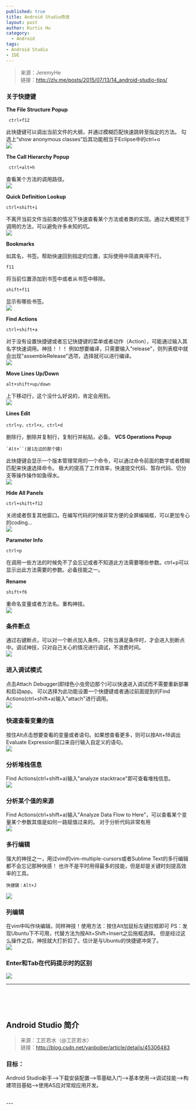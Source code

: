 ```yaml
--- 
published: true
title: Android Studio奇技
layout: post
author: Kurtis Hu
category: 
  - Android
tags: 
- Android Studio
- IDE
---
```


> 来源：JeremyHe <br/>
> 链接：http://zlv.me/posts/2015/07/13/14_android-studio-tips/

###  关于快捷键

 **The File Structure Popup**  
```
 ctrl+f12 
```  
此快捷键可以调出当前文件的大纲，并通过模糊匹配快速跳转至指定的方法。
勾选上“show anonymous classes”后其功能相当于Eclipse中的ctrl+o  
![](http://zlv.me/pics/14-ctrl+f12.gif)  

**The Call Hierarchy Popup**  
```
 ctrl+alt+h 
```  
查看某个方法的调用路径。  
![](http://zlv.me/pics/14-ctrl+alt+h.gif)


**Quick Definition Lookup**    
```
ctrl+shift+i 
```  
不离开当前文件当前类的情况下快速查看某个方法或者类的实现。通过大概预览下调用的方法，可以避免许多未知的坑。  
![](http://zlv.me/pics/14-ctrl+shift+i.gif)

**Bookmarks**  

如其名，书签。帮助快速回到指定的位置，实际使用中简直爽得不行。  
```
f11
```  
将当前位置添加到书签中或者从书签中移除。  
```
shift+f11 
```  
显示有哪些书签。  
![](http://zlv.me/pics/14-Bookmarks.gif)


**Find Actions**  
```
ctrl+shift+a 
```  
对于没有设置快捷键或者忘记快捷键的菜单或者动作（Action），可能通过输入其名字快速调用。神技！！！
例如想要编译，只需要输入"release"，则列表框中就会出现"assembleRelease"选项，选择就可以进行编译。  
![](http://zlv.me/pics/14-FindActions.gif)

**Move Lines Up/Down**  
```
alt+shift+up/down 
```  
上下移动行，这个没什么好说的，肯定会用到。  
![](http://zlv.me/pics/14-MoveLinesUpDown.gif)

**Lines Edit**  
```
ctrl+y，ctrl+x, ctrl+d 
```  
删除行，删除并复制行，复制行并粘贴，必备。
**VCS Operations Popup**  
```
`Alt+``(是1左边的那个键) 
```  
此快捷键会显示一个版本管理常用的一个命令，可以通过命令前面的数字或者模糊匹配来快速选择命令。
极大的提高了工作效率，快速提交代码、暂存代码、切分支等操作操作如鱼得水。  
![](http://zlv.me/pics/14-vcspopup.gif)

**Hide All Panels**  
```
ctrl+shift+f12 
```  
关闭或者恢复其他窗口。在编写代码的时候非常方便的全屏编辑框，可以更加专心的coding...  
![](http://zlv.me/pics/14-hideallwindows.gif)

**Parameter Info**  
```
ctrl+p
```  
在调用一些方法的时候免不了会忘记或者不知道此方法需要哪些参数。ctrl+p可以显示出此方法需要的参数。必备技能之一。  

**Rename**  

```
shift+f6
```  
重命名变量或者方法名。重构神技。  
![](http://zlv.me/pics/14-rename.gif)

###  条件断点  

通过右键断点，可以对一个断点加入条件。只有当满足条件时，才会进入到断点中。调试神技，只对自己关心的情况进行调试，不浪费时间。  
![](http://zlv.me/pics/14-conditionalbreakpoint.gif)

###  进入调试模式  

点击Attach Debugger(即绿色小虫旁边那个)可以快速进入调试而不需要重新部署和启动app。
可以选择为此功能设置一个快捷键或者通过前面提到的Find Actions(ctrl+shift+a)输入"attach"进行调用。  
![](http://zlv.me/pics/14-attachdebugger.gif)  

###  快速查看变量的值  

按住Alt点击想要查看的变量或者语句。如果想查看更多，则可以按Alt+f8调出Evaluate Expression窗口来自行输入自定义的语句。  
![](http://zlv.me/pics/14-mouse_evaluate_expression.gif)  

###  分析堆栈信息  

Find Actions(ctrl+shift+a)输入"analyze stacktrace"即可查看堆栈信息。  
![](http://zlv.me/pics/14-analyzestacktrace.gif)

###  分析某个值的来源   

Find Actions(ctrl+shift+a)输入"Analyze Data Flow to Here"，可以查看某个变量某个参数其值是如何一路赋值过来的。
对于分析代码非常有用  
![](http://zlv.me/pics/14-analyzedataflow.gif)

###  多行编辑   

强大的神技之一，用过vim的vim-multiple-cursors或者Sublime Text的多行编辑都不会忘记那种快感！ 也许不是平时用得最多的技能，但是却是关键时刻提高效率的工具。    
```
快捷键：Alt+J
```  
![](http://zlv.me/pics/14-multiselection.gif)

###  列编辑  
在vim中叫作块编辑，同样神技！使用方法：按住Alt加鼠标左键拉框即可
PS：发现Ubuntu下不可用，代替方法为按Alt+Shift+Insert之后拖框选择。
但是经过这么操作之后，神技就大打折扣了。估计是与Ubuntu的快捷键冲突了。  
![](http://zlv.me/pics/14-columnselection.gif)

###  Enter和Tab在代码提示时的区别  
![](http://zlv.me/pics/14-codecompletionentertab.gif)

---
<br/>
<br/>
<br/>

##  Android Studio 简介
> 来源：工匠若水（@工匠若水）<br/>
> 链接：http://blog.csdn.net/yanbober/article/details/45306483

### 目标：
Android Studio新手–>下载安装配置–>零基础入门–>基本使用–>调试技能–>构建项目基础–>使用AS应对常规应用开发。

<br>
---
